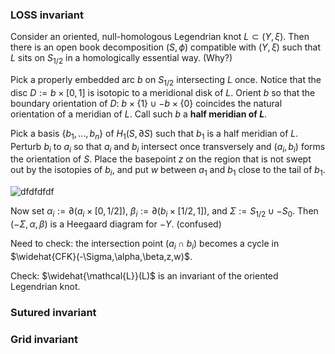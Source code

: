 ### LOSS invariant
Consider an oriented, null-homologous Legendrian knot $L \subset (Y,\xi)$. Then there is an open book decomposition  $(S,\phi)$ compatible with $(Y,\xi)$ such that $L$ sits on $S_{1/2}$ in a homologically essential way. (Why?)

Pick a properly embedded arc $b$ on $S_{1/2}$ intersecting $L$ once. Notice that the disc $D := b \times [0,1]$ is isotopic to a meridional disk of $L$. Orient $b$ so that the boundary orientation of $D$: $b \times \{1\} \cup -b \times \{0\}$ coincides the natural orientation of a meridian of $L$.  Call such $b$ a **half meridian of $L$**.

Pick a basis $\{b_1,...,b_n\}$ of $H_1(S, \partial S)$ such that $b_1$ is a half meridian of $L$. Perturb $b_i$ to $a_i$ so that $a_i$ and $b_i$ intersect once transversely and $(a_i,b_i)$ forms the orientation of $S$. Place the basepoint $z$ on the region that is not swept out by the isotopies of $b_i$, and put $w$ between $a_1$ and $b_1$ close to the tail of $b_1$.

![dfdfdfdf](https://hkmin27.github.io/etc/LOSS.jpg)

Now set $\alpha_i := \partial (a_i \times [0,1/2])$, $\beta_i := \partial (b_i \times [1/2, 1])$, and $\Sigma := S_{1/2} \cup -S_0$. Then $(-\Sigma, \alpha, \beta)$ is a Heegaard diagram for $-Y$. (confused)

Need to check: the intersection point $(a_i \cap b_i)$ becomes a cycle in $\widehat{CFK}(-\Sigma,\alpha,\beta,z,w)$.

Check: $\widehat{\mathcal{L}}(L)$ is an invariant of the oriented Legendrian knot.

### Sutured invariant

### Grid invariant

<!--stackedit_data:
eyJoaXN0b3J5IjpbLTIxNDA2Nzk1NTksMTQ0OTQ0NTcxNSwtND
kyNjUxMTkxLDExOTg4MzcwNTUsMjAyMzQwMDg2OCwtMjEyNTkw
ODUxMiw3NzI4NTM1ODQsMTM2ODQwMzQzMiwtMTg4MTgzNzEyOS
wxNDM2ODU4NzU0LDczNjk5Mjg0NF19
-->